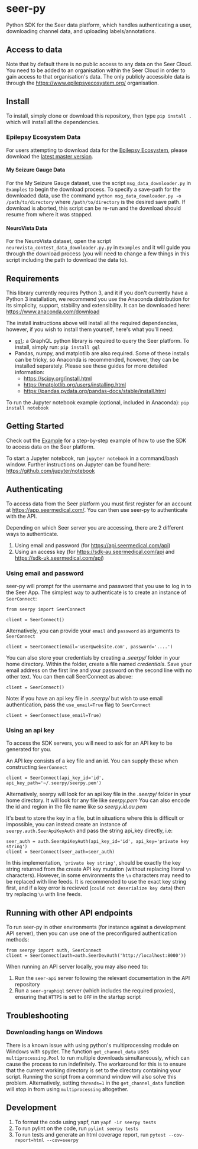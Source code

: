 # seer-py

Python SDK for the Seer data platform, which handles authenticating a user, downloading channel data, and uploading labels/annotations.

## Access to data
Note that by default there is no public access to any data on the Seer Cloud. You need to be added to an organisation within the Seer Cloud in order to gain access to that organisation's data. The only publicly accessible data is through the https://www.epilepsyecosystem.org/ organisation.

## Install

To install, simply clone or download this repository, then type `pip install .` which will install all the dependencies.

### Epilepsy Ecosystem Data

For users attempting to download data for the [Epilepsy Ecosystem](https://www.epilepsyecosystem.org/howitworks/), please download the [latest master version](https://github.com/seermedical/seer-py/tree/master).

#### My Seizure Gauge Data

For the My Seizure Gauge dataset, use the script `msg_data_downloader.py` in `Examples` to begin the download process. To specify a save-path for the downloaded data, use the command `python msg_data_downloader.py -o /path/to/directory` where `/path/to/directory` is the desired save path. If download is aborted, this script can be re-run and the download should resume from where it was stopped.

#### NeuroVista Data

For the NeuroVista dataset, open the script `neurovista_contest_data_downloader.py.py` in `Examples` and it will guide you through the download process (you will need to change a few things in this script including the path to download the data to).

## Requirements

This library currently requires Python 3, and it if you don't currently have a Python 3 installation, we recommend you use the Anaconda distribution for its simplicity, support, stability and extensibility. It can be downloaded here: https://www.anaconda.com/download

The install instructions above will install all the required dependencies, however, if you wish to install them yourself, here's what you'll need:

- [`gql`](https://github.com/graphql-python/gql): a GraphQL python library is required to query the Seer platform. To install, simply run: `pip install gql`
- Pandas, numpy, and matplotlib are also required. Some of these installs can be tricky, so Anaconda is recommended, however, they can be installed separately. Please see these guides for more detailed information:
  - https://scipy.org/install.html
  - https://matplotlib.org/users/installing.html
  - https://pandas.pydata.org/pandas-docs/stable/install.html

To run the Jupyter notebook example (optional, included in Anaconda): `pip install notebook`

## Getting Started

Check out the [Example](Examples/Example.ipynb) for a step-by-step example of how to use the SDK to access data on the Seer platform.

To start a Jupyter notebook, run `jupyter notebook` in a command/bash window. Further instructions on Jupyter can be found here: https://github.com/jupyter/notebook

## Authenticating

To access data from the Seer platform you must first register for an account at https://app.seermedical.com/. You can then use seer-py to authenticate with the API.

Depending on which Seer server you are accessing, there are 2 different ways to authenticate.
1. Using email and password (for https://api.seermedical.com/api)
2. Using an access key (for https://sdk-au.seermedical.com/api and https://sdk-uk.seermedical.com/api)

### Using email and password

seer-py will prompt for the username and password that you use to log in to the Seer App. The simplest way to authenticate is to create an instance of `SeerConnect`:

```
from seerpy import SeerConnect

client = SeerConnect()
```

Alternatively, you can provide your `email` and `password` as arguments to `SeerConnect`

```
client = SeerConnect(email='user@website.com', password='....')
```

You can also store your credentials by creating a _.seerpy/_ folder in your home directory. Within the folder, create a file named _credentials_. Save your email address on the first line and your password on the second line with no other text. You can then call SeerConnect as above:

```
client = SeerConnect()
```

Note: if you have an api key file in _.seerpy/_ but wish to use email authentication, pass the `use_email=True` flag to `SeerConnect`

```
client = SeerConnect(use_email=True)
```

### Using an api key

To access the SDK servers, you will need to ask for an API key to be generated for you.

An API key consists of a key file and an id. You can supply these when constructing `SeerConnect`
```
client = SeerConnect(api_key_id='id', api_key_path='~/.seerpy/seerpy.pem')
```

Alternatively, seerpy will look for an api key file in the _.seerpy/_ folder in your home directory.
It will look for any file like _seerpy.pem_
You can also encode the id and region in the file name like so _seerpy.id.au.pem_

It's best to store the key in a file, but in situations where this is difficult or impossible, you can instead create an instance of `seerpy.auth.SeerApiKeyAuth` and pass the string api_key directly, i.e:
```
seer_auth = auth.SeerApiKeyAuth(api_key_id='id', api_key='private key string')
client = SeerConnect(seer_auth=seer_auth)
```
In this implementation, `'private key string'`, should be exactly the key string returned from the create API key mutation (without replacing literal `\n` characters). However, in some environments the `\n` characters may need to be replaced with line feeds. It is recommended to use the exact key string first, and if a key error is recieved (`could not deserialize key data`) then try replacing `\n` with line feeds.   

## Running with other API endpoints

To run seer-py in other environments (for instance against a development API server), then you can use one of the preconfigured authentication methods:

```
from seerpy import auth, SeerConnect
client = SeerConnect(auth=auth.SeerDevAuth('http://localhost:8000'))
```

When running an API server locally, you may also need to:

1. Run the `seer-api` server following the relevant documentation in the API repository
2. Run a `seer-graphiql` server (which includes the required proxies), ensuring that `HTTPS` is set to `OFF` in the startup script

## Troubleshooting

### Downloading hangs on Windows

There is a known issue with using python's multiprocessing module on Windows with spyder. The function `get_channel_data` uses `multiprocessing.Pool` to run multiple downloads simultaneously, which can cause the process to run indefinitely. The workaround for this is to ensure that the current working directory is set to the directory containing your script. Running the script from a command window will also solve this problem. Alternatively, setting `threads=1` in the `get_channel_data` function will stop in from using `multiprocessing` altogether.


## Development

1. To format the code using yapf, run `yapf -ir seerpy tests`
2. To run pylint on the code, run `pylint seerpy tests`
3. To run tests and generate an html coverage report, run `pytest --cov-report=html --cov=seerpy`

